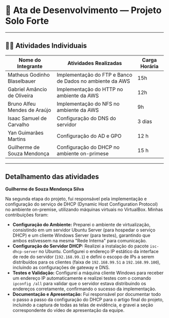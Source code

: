 # 🌾 Ata de Desenvolvimento — Projeto Solo Forte

---

## 👩‍🌾 Atividades Individuais

| Nome do Integrante           | Atividades Realizadas                                              | Carga Horária |
|------------------------------|--------------------------------------------------------------------|----------------------------|
| Matheus Godinho Blaselbauer  | Implementação do FTP e Banco de Dados no ambiente da AWS           | 15h                        |
| Gabriel Amâncio de Oliveira  | Implementação do HTTP no ambiente da AWS                           | 12h                        |
| Bruno Alfeu Mendes de Araújo | Implementação do NFS no ambiente da AWS                            | 9h                         |
| Isaac Samuel de Carvalho     | Configuração do DNS do servidor                                    | 3 dias                     |
| Yan Guimarães Martins        | Configuração do AD e GPO                                           | 12 h                       |
| Guilherme de Souza Mendonça  | Configuração do DHCP no ambiente on-primese                        | 15 h                       |

---

## Detalhamento das atividades

**Guilherme de Souza Mendonça Silva**

Na segunda etapa do projeto, fui responsável pela implementação e configuração do serviço de DHCP (Dynamic Host Configuration Protocol) no ambiente on-premise, utilizando máquinas virtuais no VirtualBox. Minhas contribuições foram:

*   **Configuração do Ambiente:** Preparei o ambiente de virtualização, consistindo em um servidor Ubuntu Server (para hospedar o serviço DHCP) e um cliente Windows Server (para testes), garantindo que ambos estivessem na mesma "Rede Interna" para comunicação.
*   **Configuração do Servidor DHCP:** Realizei a instalação do pacote `isc-dhcp-server` no Ubuntu. Configurei o endereço IP estático da interface de rede do servidor (`192.168.99.1`) e defini o escopo de IPs a serem distribuídos para os clientes (faixa de `192.168.99.51` a `192.168.99.100`), incluindo as configurações de gateway e DNS.
*   **Testes e Validação:** Configurei a máquina cliente Windows para receber um endereço IP automaticamente e realizei testes com o comando `ipconfig /all` para validar que o servidor estava distribuindo os endereços corretamente, confirmando o sucesso da implementação.
*   **Documentação e Apresentação:** Fui responsável por documentar todo o passo a passo da configuração do DHCP para o artigo final do projeto, incluindo a captura de todas as telas de evidência, e gravei a seção correspondente do vídeo de apresentação da equipe.
